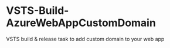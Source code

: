 # VSTS-Build-AzureWebAppCustomDomain
VSTS build &amp; release task to add custom domain to your web app
